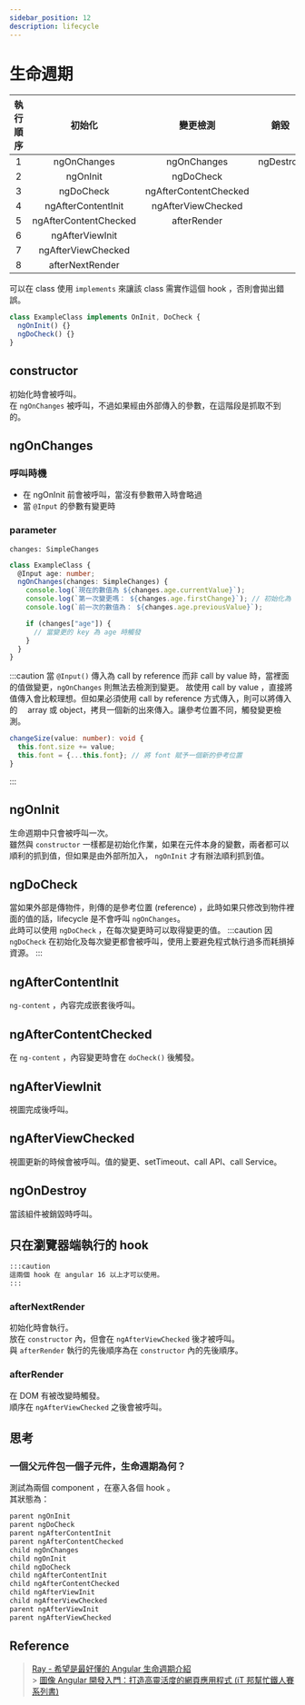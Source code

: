 ```yaml
---
sidebar_position: 12
description: lifecycle
---
```


# 生命週期

| 執行順序 |        初始化         |       變更檢測        |   銷毀    |
| :------: | :-------------------: | :-------------------: | :-------: |
|    1     |      ngOnChanges      |      ngOnChanges      | ngDestroy |
|    2     |       ngOnInit        |       ngDoCheck       |           |
|    3     |       ngDoCheck       | ngAfterContentChecked |           |
|    4     |  ngAfterContentInit   |  ngAfterViewChecked   |           |
|    5     | ngAfterContentChecked |      afterRender      |           |
|    6     |    ngAfterViewInit    |                       |           |
|    7     |  ngAfterViewChecked   |                       |           |
|    8     |    afterNextRender    |                       |           |

可以在 class 使用 `implements` 來讓該 class 需實作這個 hook ，否則會拋出錯誤。

```typescript
class ExampleClass implements OnInit, DoCheck {
  ngOnInit() {}
  ngDoCheck() {}
}
```

## constructor

初始化時會被呼叫。<br />在 `ngOnChanges` 被呼叫，不過如果經由外部傳入的參數，在這階段是抓取不到的。

## ngOnChanges

### 呼叫時機

- 在 ngOnInit 前會被呼叫，當沒有參數帶入時會略過
- 當 `@Input` 的參數有變更時

### parameter

`changes: SimpleChanges`

```typescript
class ExampleClass {
  @Input age: number;
  ngOnChanges(changes: SimpleChanges) {
    console.log(`現在的數值為 ${changes.age.currentValue}`);
    console.log(`第一次變更嗎： ${changes.age.firstChange}`); // 初始化為 true
    console.log(`前一次的數值為： ${changes.age.previousValue}`);

    if (changes["age"]) {
      // 當變更的 key 為 age 時觸發
    }
  }
}
```

:::caution
當 `@Input()` 傳入為 call by reference 而非 call by value 時，當裡面的值做變更，`ngOnChanges` 則無法去檢測到變更。
故使用 call by value ，直接將值傳入會比較理想。但如果必須使用 call by reference 方式傳入，則可以將傳入的　 array 或 object，拷貝一個新的出來傳入。讓參考位置不同，觸發變更檢測。

```TypeScript
changeSize(value: number): void {
  this.font.size += value;
  this.font = {...this.font}; // 將 font 賦予一個新的參考位置
}
```

:::

## ngOnInit

生命週期中只會被呼叫一次。<br />
雖然與 `constructor` 一樣都是初始化作業，如果在元件本身的變數，兩者都可以順利的抓到值，但如果是由外部所加入， `ngOnInit` 才有辦法順利抓到值。

## ngDoCheck

當如果外部是傳物件，則傳的是參考位置 (reference) ，此時如果只修改到物件裡面的值的話，lifecycle 是不會呼叫 `ngOnChanges`。<br />
此時可以使用 `ngDoCheck` ，在每次變更時可以取得變更的值。
:::caution
因 `ngDoCheck` 在初始化及每次變更都會被呼叫，使用上要避免程式執行過多而耗損掉資源。
:::

## ngAfterContentInit

`ng-content` ，內容完成嵌套後呼叫。

## ngAfterContentChecked

在 `ng-content` ，內容變更時會在 `doCheck()` 後觸發。

## ngAfterViewInit

視圖完成後呼叫。

## ngAfterViewChecked

視圖更新的時候會被呼叫。值的變更、setTimeout、call API、call Service。

## ngOnDestroy

當該組件被銷毀時呼叫。

## 只在瀏覽器端執行的 hook

```markdown
:::caution
這兩個 hook 在 angular 16 以上才可以使用。
:::
```

### afterNextRender

初始化時會執行。<br />
放在 `constructor` 內，但會在 `ngAfterViewChecked` 後才被呼叫。<br />
與 `afterRender` 執行的先後順序為在 `constructor` 內的先後順序。

### afterRender

在 DOM 有被改變時觸發。<br />
順序在 `ngAfterViewChecked` 之後會被呼叫。

## 思考

### 一個父元件包一個子元件，生命週期為何？

測試為兩個 component ，在塞入各個 hook 。<br />
其狀態為：

```powershell
parent ngOnInit
parent ngDoCheck
parent ngAfterContentInit
parent ngAfterContentChecked
child ngOnChanges
child ngOnInit
child ngDoCheck
child ngAfterContentInit
child ngAfterContentChecked
child ngAfterViewInit
child ngAfterViewChecked
parent ngAfterViewInit
parent ngAfterViewChecked
```

## Reference

> [Ray - 希望是最好懂的 Angular 生命週期介紹](https://lt1stsolomid.medium.com/%E5%B8%8C%E6%9C%9B%E6%98%AF%E6%9C%80%E8%A9%B3%E7%B4%B0%E7%9A%84-angular-%E7%94%9F%E5%91%BD%E9%80%B1%E6%9C%9F%E6%96%87%E7%AB%A0-27da6e8b33a9) <br /> > [圖像 Angular 開發入門：打造高靈活度的網頁應用程式 (iT 邦幫忙鐵人賽系列書)](https://www.tenlong.com.tw/products/9789864349821)
